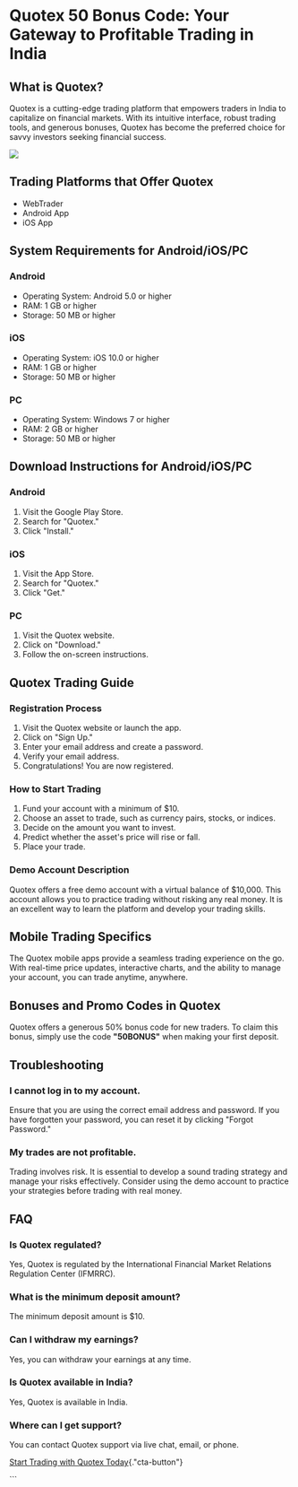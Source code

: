 # Quotex 50 Bonus Code: Your Gateway to Profitable Trading in India

## What is Quotex?

Quotex is a cutting-edge trading platform that empowers traders in India
to capitalize on financial markets. With its intuitive interface, robust
trading tools, and generous bonuses, Quotex has become the preferred
choice for savvy investors seeking financial success.

[![](https://static.quotex.io/files/4_en/300_250.jpg)](https://traff.sbs/brokerqxlid)

## Trading Platforms that Offer Quotex

-   WebTrader
-   Android App
-   iOS App

## System Requirements for Android/iOS/PC

### Android

-   Operating System: Android 5.0 or higher
-   RAM: 1 GB or higher
-   Storage: 50 MB or higher

### iOS

-   Operating System: iOS 10.0 or higher
-   RAM: 1 GB or higher
-   Storage: 50 MB or higher

### PC

-   Operating System: Windows 7 or higher
-   RAM: 2 GB or higher
-   Storage: 50 MB or higher

## Download Instructions for Android/iOS/PC

### Android

1.  Visit the Google Play Store.
2.  Search for "Quotex."
3.  Click "Install."

### iOS

1.  Visit the App Store.
2.  Search for "Quotex."
3.  Click "Get."

### PC

1.  Visit the Quotex website.
2.  Click on "Download."
3.  Follow the on-screen instructions.

## Quotex Trading Guide

### Registration Process

1.  Visit the Quotex website or launch the app.
2.  Click on "Sign Up."
3.  Enter your email address and create a password.
4.  Verify your email address.
5.  Congratulations! You are now registered.

### How to Start Trading

1.  Fund your account with a minimum of \$10.
2.  Choose an asset to trade, such as currency pairs, stocks, or
    indices.
3.  Decide on the amount you want to invest.
4.  Predict whether the asset\'s price will rise or fall.
5.  Place your trade.

### Demo Account Description

Quotex offers a free demo account with a virtual balance of \$10,000.
This account allows you to practice trading without risking any real
money. It is an excellent way to learn the platform and develop your
trading skills.

## Mobile Trading Specifics

The Quotex mobile apps provide a seamless trading experience on the go.
With real-time price updates, interactive charts, and the ability to
manage your account, you can trade anytime, anywhere.

## Bonuses and Promo Codes in Quotex

Quotex offers a generous 50% bonus code for new traders. To claim this
bonus, simply use the code **"50BONUS"** when making your first
deposit.

## Troubleshooting

### I cannot log in to my account.

Ensure that you are using the correct email address and password. If you
have forgotten your password, you can reset it by clicking "Forgot
Password."

### My trades are not profitable.

Trading involves risk. It is essential to develop a sound trading
strategy and manage your risks effectively. Consider using the demo
account to practice your strategies before trading with real money.

## FAQ

### Is Quotex regulated?

Yes, Quotex is regulated by the International Financial Market Relations
Regulation Center (IFMRRC).

### What is the minimum deposit amount?

The minimum deposit amount is \$10.

### Can I withdraw my earnings?

Yes, you can withdraw your earnings at any time.

### Is Quotex available in India?

Yes, Quotex is available in India.

### Where can I get support?

You can contact Quotex support via live chat, email, or phone.

[Start Trading with Quotex
Today](\%22https://traff.sbs/brokerqxsignup\%22){."cta-button"}

\`\`\`


